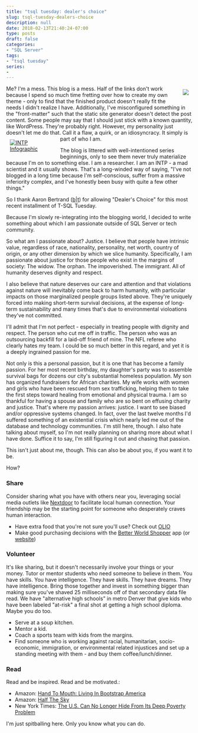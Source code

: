 ```yaml
---
title: "tsql tuesday: dealer's choice"
slug: tsql-tuesday-dealers-choice
description: null
date: 2018-02-13T21:40:24-07:00
type: posts
draft: false
categories: 
- "SQL Server"
tags:
- "tsql tuesday"
series:
-
---
```

<div style="float:right;clear:left;width:auto;max-width:25%;height:auto;margin:10px;"><img src="https://swasheck.gitlab.io/fixed/MJTuesday.png" /></div>
Me? I'm a mess. This blog is a mess. Half of the links don't work because I spend so much time fretting over how to create my own theme - only to find that the finished product doesn't really fit the needs I didn't realize I have. Additionally, I've misconfigured something in the "front-matter" such that the static site generator doesn't detect the post content. Some people may say that I should just stick with a known quantity, like WordPress. They're probably right. However, my personality just doesn't let me do that. Call it a flaw, a quirk, or an idiosyncracy. It simply is part of who I am.

<div style="float:left;width:auto;max-width:25%;height:auto;clear:right;margin:10px;"><a href="https://www.personalityclub.com/personality-types/intp/" target="_blank"><img src="https://swasheck.gitlab.io/fixed/intp-profile.png" alt="INTP Infographic"/></a></div>

The blog is littered with well-intentioned series beginnings, only to see them never truly materialize because I'm on to something else. I am a researcher. I am an INTP - a mad scientist and it usually shows. That's a long-winded way of saying, "I've not blogged in a long time because I'm self-conscious, suffer from a massive inferiority complex, and I've honestly been busy with quite a few other things."

So I thank Aaron Bertrand (<a href="https://sqlblog.org/2018/02/06/t-sql-tuesday-99" target="_blank">b</a>|<a href="https://twitter.com/AaronBertrand" target="_blank">t</a>) for allowing "Dealer's Choice" for this most recent installment of T-SQL Tuesday.
<div style="clear:both;"></div>
Because I'm slowly re-integrating into the blogging world, I decided to write something about which I am passionate outside of SQL Server or tech community. 

So what am I passionate about? Justice. I believe that people have intrinsic value, regardless of race, nationality, personality, net worth, country of origin, or any other dimension by which we slice humanity. Specifically, I am passionate about justice for those people who exist in the margins of society: The widow. The orphan. The impoverished. The immigrant. All of humanity deserves dignity and respect.

I also believe that nature deserves our care and attention and that violations against nature will inevitably come back to harm humanity, with particular impacts on those marginalized people groups listed above. They're uniquely forced into making short-term survival decisions, at the expense of long-term sustainability and many times that's due to environmental violoations they've not committed.

I'll admit that I'm not perfect - especially in treating people with dignity and respect. The person who cut me off in traffic. The person who was an outsourcing backfill for a laid-off friend of mine. The NFL referee who clearly hates my team. I could be so much better in this regard, and yet it is a deeply ingrained passion for me. 

Not only is this a personal passion, but it is one that has become a family passion. For her most recent birthday, my daughter's party was to assemble survival bags for dozens our city's substantial homeless population. My son has organized fundraisers for African charities. My wife works with women and girls who have been rescued from sex trafficking, helping them to take the first steps toward healing from emotional and physical trauma. I am so thankful for having a spouse and family who are so bent on effusing charity and justice. That's where my passion arrives: justice. I want to see biased and/or oppressive systems changed. In fact, over the last twelve months I'd suffered something of an existential crisis which nearly led me out of the database and technology communities. I'm still here, though. I also hate talking about myself, so I'm not really planning on sharing more about what I have done. Suffice it to say, I'm still figuring it out and chasing that passion. 

This isn't just about me, though. This can also be about you, if you want it to be. 

How?

### Share
Consider sharing what you have with others near you, leveraging social media outlets like <a href="https://nextdoor.com/" target="_blank">Nextdoor</a> to facilitate local human connection. Your friendship may be the starting point for someone who desperately craves human interaction.

* Have extra food that you're not sure you'll use? Check out <a href="https://olioex.com/" target="_blank">OLIO</a>
* Make good purchasing decisions with the <a href="https://itunes.apple.com/us/app/better-world-shopper/id318369598?mt=8" target="_blank">Better World Shopper</a> app (or <a href="https://betterworldshopper.org/" target="_blank"> website</a>)

### Volunteer
It's like sharing, but it doesn't necessarily involve your things or your money. Tutor or mentor students who need someone to believe in them. You have skills. You have intelligence. They have skills. They have dreams. They have intelligence. Bring those together and invest in something bigger than making sure you've shaved 25 milliseconds off of that secondary data file read. We have "alternative high schools" in metro Denver that give kids who have been labeled "at-risk" a final shot at getting a high school diploma. Maybe you do too. 

* Serve at a soup kitchen. 
* Mentor a kid.
* Coach a sports team with kids from the margins.
* Find someone who is working against racial, humanitarian, socio-economic, immigration, or environmental related injustices and set up a standing meeting with them - and buy them coffee/lunch/dinner.

### Read
Read and be inspired. Read and be motivated.:

* Amazon: <a href="https://www.amazon.com/Hand-Mouth-Living-Bootstrap-America/dp/0425277976/ref=sr_1_1?ie=UTF8&qid=1518562778&sr=8-1&keywords=hand+to+mouth" target="_blank">Hand To Mouth: Living In Bootstrap America</a>
* Amazon: <a href="https://www.amazon.com/Half-Sky-Oppression-Opportunity-Worldwide/dp/0307387097/ref=sr_1_1?s=books&ie=UTF8&qid=1518562860&sr=1-1&keywords=half+the+sky" target="_blank">Half The Sky</a>
* New York Times: <a href="https://www.nytimes.com/2018/01/24/opinion/poverty-united-states.html" target="_blank">The U.S. Can No Longer Hide From Its Deep Poverty Problem</a>

I'm just spitballing here. Only you know what you can do.